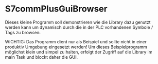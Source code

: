 # S7commPlusGuiBrowser

Dieses kleine Programm soll demonstrieren wie die Library dazu genutzt werden kann um dynamisch durch die in der PLC vorhandenen Symbole / Tags zu browsen.

WICHTIG: Das Programm dient nur als Beispiel und sollte nicht in einer produktiv Umgebung eingesetzt werden!
Um dieses Beispielprogramm möglichst klein und simpel zu halten, erfolgt der Zugriff auf die Library im main Task und blockt daher die GUI.
